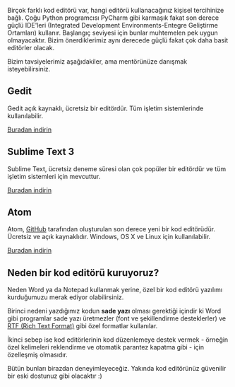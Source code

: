 Birçok farklı kod editörü var, hangi editörü kullanacağınız kişisel tercihinize bağlı. Çoğu Python programcısı PyCharm gibi karmaşık fakat son derece güçlü IDE'leri (Integrated Development Environments-Entegre Geliştirme Ortamları) kullanır. Başlangıç seviyesi için bunlar muhtemelen pek uygun olmayacaktır. Bizim önerdiklerimiz aynı derecede güçlü fakat çok daha basit editörler olacak.

Bizim tavsiyelerimiz aşağıdakiler, ama mentörünüze danışmak isteyebilirsiniz.

## Gedit

Gedit açık kaynaklı, ücretsiz bir editördür. Tüm işletim sistemlerinde kullanılabilir.

[Buradan indirin](https://wiki.gnome.org/Apps/Gedit#Download)

## Sublime Text 3

Sublime Text, ücretsiz deneme süresi olan çok popüler bir editördür ve tüm işletim sistemleri için mevcuttur.

[Buradan indirin](https://www.sublimetext.com/3)

## Atom

Atom, [GitHub](https://github.com/) tarafından oluşturulan son derece yeni bir kod editörüdür. Ücretsiz ve açık kaynaklıdır. Windows, OS X ve Linux için kullanılabilir.

[Buradan indirin](https://atom.io/)

## Neden bir kod editörü kuruyoruz?

Neden Word ya da Notepad kullanmak yerine, özel bir kod editörü yazılımı kurduğumuzu merak ediyor olabilirsiniz.

Birinci nedeni yazdığımız kodun **sade yazı** olması gerektiği içindir ki Word gibi programlar sade yazı üretmezler (font ve şekillendirme desteklerler) ve [RTF (Rich Text Format)](https://en.wikipedia.org/wiki/Rich_Text_Format) gibi özel formatlar kullanılar.

İkinci sebep ise kod editörlerinin kod düzenlemeye destek vermek - örneğin özel kelimeleri reklendirme ve otomatik parantez kapatma gibi - için özelleşmiş olmasıdır.

Bütün bunları birazdan deneyimleyeceğiz. Yakında kod editörünüz güvenilir bir eski dostunuz gibi olacaktır :)
